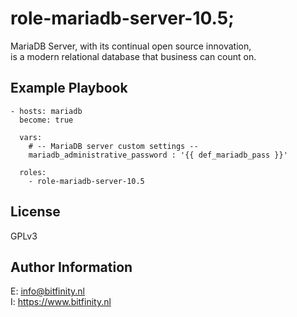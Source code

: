 # role-mariadb-server-10.5;
MariaDB Server, with its continual open source innovation,  
is a modern relational database that business can count on.

Example Playbook
----------------

    - hosts: mariadb
      become: true

      vars:
        # -- MariaDB server custom settings --
        mariadb_administrative_password : '{{ def_mariadb_pass }}'

      roles:
        - role-mariadb-server-10.5

License
-------

GPLv3

Author Information
------------------

E: info@bitfinity.nl  
I: https://www.bitfinity.nl
